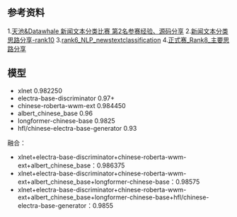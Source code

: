 ## 参考资料
1.[天池&Datawhale 新闻文本分类比赛 第2名参赛经验、源码分享](https://blog.csdn.net/lz123snow/article/details/108508189)
2.[新闻文本分类思路分享-rank10](https://tianchi.aliyun.com/notebook-ai/detail?spm=5176.12586969.1002.84.6406111acg3qXw&postId=132270)
3.[rank6_NLP_newstextclassification](https://github.com/Warrenheww/rank6_NLP_newstextclassification?spm=5176.12282029.0.0.7d0d19a2MnMN2I)
4.[正式赛_Rank8_主要思路分享](https://tianchi.aliyun.com/forum/postDetail?spm=5176.12586969.1002.93.6406111acg3qXw&postId=131980)


## 模型

- xlnet  0.982250
- electra-base-discriminator 0.97+
- chinese-roberta-wwm-ext 0.984450
- albert_chinese_base 0.96
- longformer-chinese-base 0.9825
- hfl/chinese-electra-base-generator 0.93

融合：
- xlnet+electra-base-discriminator+chinese-roberta-wwm-ext+albert_chinese_base：0.986375
- xlnet+electra-base-discriminator+chinese-roberta-wwm-ext+albert_chinese_base+longformer-chinese-base：0.98575
- xlnet+electra-base-discriminator+chinese-roberta-wwm-ext+albert_chinese_base+longformer-chinese-base+hfl/chinese-electra-base-generator：0.9855
